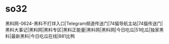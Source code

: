 # so32
黑料网-0624-黑料不打烊入口|Telegram频道传送门|74猫导航主站|74猫传送门|黑料大事记|黑料网|黑料专区|黑料正能量|黑料网|黑料网|今日吃瓜|51吃瓜|独家黑料|最新黑料|今日吃瓜在线|881比鸭
